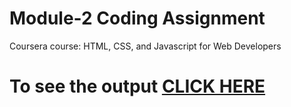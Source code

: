 

# Module-2 Coding Assignment

Coursera course: HTML, CSS, and Javascript for Web Developers

# To see the output [CLICK HERE](file:///C:/Users/Shree/AppData/Local/Temp/Temp1_Assignment.github.io-main.zip/Assignment.github.io-main/index.html)
